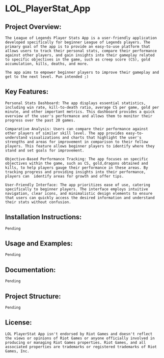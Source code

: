 # LOL_PlayerStat_App

## Project Overview:
    The League of Legends Player Stats App is a user-friendly application developed specifically for beginner League of Legends players. The primary goal of the app is to provide an easy-to-use platform that allows users to track their personal stats, compare their performance against other players, and gain insights into their gameplay related to specific objectives in the game, such as creep score (CS), gold accumulation, kills, deaths, and more.
    
    The app aims to empower beginner players to improve their gameplay and get to the next level. Pun intended ;)

## Key Features:

    Personal Stats Dashboard: The app displays essential statistics, including win rate, kill-to-death ratio, average CS per game, gold per minute, and other important metrics. This dashboard provides a quick overview of the user's performance and allows them to monitor their progress over the past 20 games.

    Comparative Analysis: Users can compare their performance against other players of similar skill level. The app provides easy-to-understand visualizations and charts that highlight the user's strengths and areas for improvement in comparison to their fellow players. This feature allows beginner players to identify where they stand and set goals for improvement.

    Objective-Based Performance Tracking: The app focuses on specific objectives within the game, such as CS, gold,dragons obtained and kills, to help players gauge their performance in these areas. By tracking progress and providing insights into their performance, players can  identify areas for growth and offer tips.

    User-Friendly Interface: The app prioritizes ease of use, catering specifically to beginner players. The interface employs intuitive navigation, clear icons, and minimalistic design elements to ensure that users can quickly access the desired information and understand their stats without confusion.

## Installation Instructions:
    Pending

## Usage and Examples:
    Pending

## Documentation:
    Pending

## Project Structure:
    Pending


## License:
    LOL PlayerStat App isn't endorsed by Riot Games and doesn't reflect the views or opinions of Riot Games or anyone officially involved in producing or managing Riot Games properties. Riot Games, and all associated properties are trademarks or registered trademarks of Riot Games, Inc.


